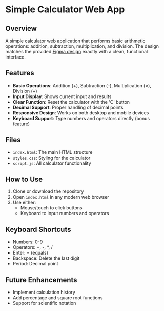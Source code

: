 # Simple Calculator Web App

## Overview
A simple calculator web application that performs basic arithmetic operations: addition, subtraction, multiplication, and division. The design matches the provided [Figma design](https://www.figma.com/design/7sm61eN76smT5GPfy4K4TZ/Calculator-for-Desktop--Community-?node-id=0-1&t=eFvPziYibe3spHwv-1) exactly with a clean, functional interface.

## Features
- **Basic Operations**: Addition (+), Subtraction (-), Multiplication (×), Division (÷)
- **Input Display**: Shows current input and results
- **Clear Function**: Reset the calculator with the 'C' button
- **Decimal Support**: Proper handling of decimal points
- **Responsive Design**: Works on both desktop and mobile devices
- **Keyboard Support**: Type numbers and operators directly (bonus feature)

## Files
- `index.html`: The main HTML structure
- `styles.css`: Styling for the calculator
- `script.js`: All calculator functionality

## How to Use
1. Clone or download the repository
2. Open `index.html` in any modern web browser
3. Use either:
   - Mouse/touch to click buttons
   - Keyboard to input numbers and operators

## Keyboard Shortcuts
- Numbers: 0-9
- Operators: +, -, *, /
- Enter: = (equals)
- Backspace: Delete the last digit
- Period: Decimal point

## Future Enhancements
- Implement calculation history
- Add percentage and square root functions
- Support for scientific notation
